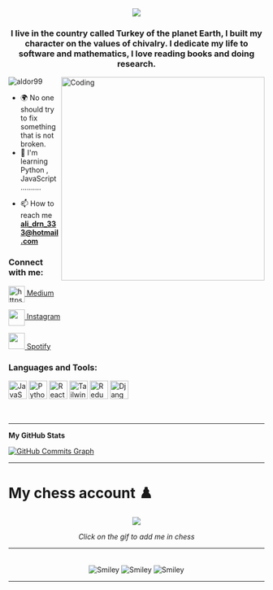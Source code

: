 <div align="center">

<img src="https://media.giphy.com/media/v1.Y2lkPTc5MGI3NjExMDM4Y2FjMDNjZDlmZDgyZDZlYjA3MzRiNjg0MmUwMGVlMzY3OTA4MiZjdD1n/O7PxA4XxOm6bK/giphy.gif" align="top">
</div>
<h3 align="center">I live in the country called Turkey of the planet Earth, I built my character on the values of
    chivalry. I dedicate my life to software and mathematics, I love reading books and doing research.</h3>
<img align="right" alt="Coding" width="400" src="https://media.giphy.com/media/wQOWdWdmwYnVS/giphy.gif">

<p align="left"> <img src="https://komarev.com/ghpvc/?username=aldor99&label=Profile%20views&color=0e75b6&style=flat"
        alt="aldor99" /> </p>

* 🌍 No one should try to fix something that is not broken.
* 🧠  I'm learning Python , JavaScript ..........
- 📫 How to reach me **ali_drn_333@hotmail.com**

<h3 align="left">Connect with me:</h3>

<p align="left"> 
<a href="https://medium.com/@quantum.alis.durna" target="blank"><img align="center" src="https://raw.githubusercontent.com/rahuldkjain/github-profile-readme-generator/master/src/images/icons/Social/medium.svg" alt="https://medium.com/@quantum.alis.durna" width="32" height="32" /> Medium</a>   
</p>
<p align="left">   
<a href="https://www.instagram.com/alis.durna" target="blank"><img align="center" src="https://raw.githubusercontent.com/rahuldkjain/github-profile-readme-generator/master/src/images/icons/Social/instagram.svg"  width="32" height="32" /> Instagram</a>
</p>

<p align="left">   
<a href="https://open.spotify.com/playlist/5VfhNAZOFKyeFGg7sRGAfJ?si=11c45a728a9b4e43" target="_blank" rel="noreferrer"><img src="https://www.freepnglogos.com/uploads/spotify-logo-png/spotify-brands-logo-34.png" width="32" height="32" /> Spotify</a> 
</p>

<h3 align="left">Languages and Tools:</h3>
<p align="left">
<a href="https://developer.mozilla.org/en-US/docs/Web/JavaScript" target="_blank" rel="noreferrer"><img src="https://raw.githubusercontent.com/danielcranney/readme-generator/main/public/icons/skills/javascript-colored.svg" width="36" height="36" alt="JavaScript" /></a>
<a href="https://www.python.org/" target="_blank" rel="noreferrer"><img src="https://raw.githubusercontent.com/danielcranney/readme-generator/main/public/icons/skills/python-colored.svg" width="36" height="36" alt="Python" /></a>
<a href="https://reactjs.org/" target="_blank" rel="noreferrer"><img src="https://raw.githubusercontent.com/danielcranney/readme-generator/main/public/icons/skills/react-colored.svg" width="36" height="36" alt="React" /></a>
<a href="https://tailwindcss.com/" target="_blank" rel="noreferrer"><img src="https://raw.githubusercontent.com/danielcranney/readme-generator/main/public/icons/skills/tailwindcss-colored.svg" width="36" height="36" alt="TailwindCSS" /></a>
<a href="https://redux.js.org/" target="_blank" rel="noreferrer"><img src="https://raw.githubusercontent.com/danielcranney/readme-generator/main/public/icons/skills/redux-colored.svg" width="36" height="36" alt="Redux" /></a>
<a href="https://www.djangoproject.com/" target="_blank" rel="noreferrer"><img src="https://raw.githubusercontent.com/danielcranney/readme-generator/main/public/icons/skills/django-colored-dark.svg" width="36" height="36" alt="Django" /></a>
</p>
<br>
<hr>
<b>My GitHub Stats</b>

<a href="http://www.github.com/ALDOR99"><img src="https://github-readme-activity-graph.cyclic.app/graph?username=ALDOR99&bg_color=1c1917&color=ffffff&line=0891b2&point=ffffff&area_color=1c1917&area=true&hide_border=true&custom_title=GitHub%20Commits%20Graph" alt="GitHub Commits Graph" /></a>
<hr>
<p></p>
<h1>
  My chess account ♟️
</h1>

<p align="center">
  <a href="https://www.chess.com/member/quantumalis">
    <img src="https://media.giphy.com/media/9POMmQiLkvhRzKFXyT/giphy.gif">
  </a>
</p>

<p align="center">
  <i>Click on the gif to add me in chess</i>
</p>
<hr>
<br>
<div align="center">
<img src="https://github.com/fnky/fnky/raw/fnky/img/smile.gif" alt="Smiley" align="center">
<img src="https://media.giphy.com/media/581RcBdq3cV3i/giphy.gif" alt="Smiley" align="center">
<img src="https://github.com/fnky/fnky/raw/fnky/img/smile.gif" alt="Smiley" align="center">
</div>
<hr>


